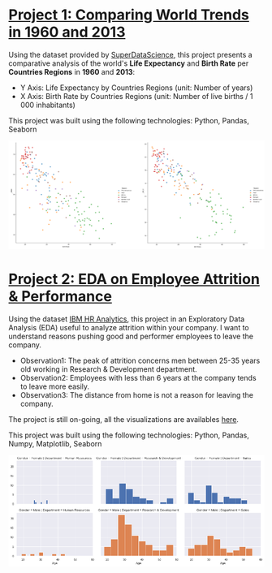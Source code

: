 # [Project 1: Comparing World Trends in 1960 and 2013](https://github.com/SandratraR/20Days_DataScience_2021/blob/master/WorldTrends_Homework.py)
Using the dataset provided by [SuperDataScience](https://sds-platform-private.s3-us-east-2.amazonaws.com/uploads/P4-Section5-Homework-Challenge.pdf), this project presents a comparative analysis of the world's **Life Expectancy** and **Birth Rate** per **Countries Regions** in **1960** and **2013**: 
* Y Axis: Life Expectancy by Countries Regions (unit: Number of years)
* X Axis: Birth Rate by Countries Regions (unit: Number of live births / 1 000 inhabitants)

This project was built using the following technologies: Python, Pandas, Seaborn 

![](/images/graphs_1960_2013.png)

# [Project 2: EDA on Employee Attrition & Performance](https://github.com/SandratraR/20Days_DataScience_2021/blob/master/Day12.py)
Using the dataset [IBM HR Analytics](https://www.kaggle.com/pavansubhasht/ibm-hr-analytics-attrition-dataset), this project in an Exploratory Data Analysis (EDA) useful to analyze attrition within your company. I want to understand reasons pushing good and performer employees to leave the company. 
* Observation1: The peak of attrition concerns men between 25-35 years old working in Research & Development department.
* Observation2: Employees with less than 6 years at the company tends to leave more easily.
* Observation3: The distance from home is not a reason for leaving the company. 
  
The project is still on-going, all the visualizations are availables [here](https://github.com/SandratraR/20Days_DataScience_2021/tree/master/Day12).  
  
This project was built using the following technologies: Python, Pandas, Numpy, Matplotlib, Seaborn  

![](/images/FacetGrid_AttritionAge_per_Department.png)
